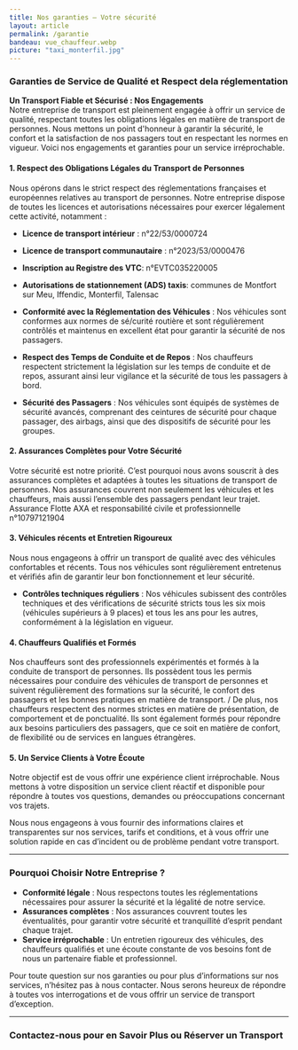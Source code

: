 ```yaml
---
title: Nos garanties – Votre sécurité
layout: article
permalink: /garantie
bandeau: vue_chauffeur.webp
picture: "taxi_monterfil.jpg"
---
```


### **Garanties de Service de Qualité et Respect dela réglementation**

**Un Transport Fiable et Sécurisé : Nos Engagements**  
Notre entreprise de transport est pleinement engagée à offrir un service de qualité, respectant toutes les obligations légales en matière de transport de personnes. Nous mettons un point d'honneur à garantir la sécurité, le confort et la satisfaction de nos passagers tout en respectant les normes en vigueur. Voici nos engagements et garanties pour un service irréprochable.

#### **1. Respect des Obligations Légales du Transport de Personnes**

Nous opérons dans le strict respect des réglementations françaises et européennes relatives au transport de personnes. Notre entreprise dispose de toutes les licences et autorisations nécessaires pour exercer légalement cette activité, notamment :

- **Licence de transport intérieur** : n°22/53/0000724
- **Licence de transport communautaire** : n°2023/53/0000476
- **Inscription au Registre des VTC**: n°EVTC035220005
- **Autorisations de stationnement (ADS) taxis**: communes de Montfort sur Meu, Iffendic, Monterfil, Talensac
  
- **Conformité avec la Réglementation des Véhicules** : Nos véhicules sont conformes aux normes de sé/curité routière et sont régulièrement contrôlés et maintenus en excellent état pour garantir la sécurité de nos passagers.

- **Respect des Temps de Conduite et de Repos** : Nos chauffeurs respectent strictement la législation sur les temps de conduite et de repos, assurant ainsi leur vigilance et la sécurité de tous les passagers à bord.

- **Sécurité des Passagers** : Nos véhicules sont équipés de systèmes de sécurité avancés, comprenant des ceintures de sécurité pour chaque passager, des airbags, ainsi que des dispositifs de sécurité pour les groupes.

#### **2. Assurances Complètes pour Votre Sécurité**

Votre sécurité est notre priorité. C’est pourquoi nous avons souscrit à des assurances complètes et adaptées à toutes les situations de transport de personnes. Nos assurances couvrent non seulement les véhicules et les chauffeurs, mais aussi l’ensemble des passagers pendant leur trajet. Assurance Flotte AXA et responsabilité civile et professionnelle n°10797121904

#### **3. Véhicules récents et Entretien Rigoureux**

Nous nous engageons à offrir un transport de qualité avec des véhicules confortables et récents. Tous nos véhicules sont régulièrement entretenus et vérifiés afin de garantir leur bon fonctionnement et leur sécurité. 

- **Contrôles techniques réguliers** : Nos véhicules subissent des contrôles techniques et des vérifications de sécurité stricts tous les six mois (véhicules supérieurs à 9 places) et tous les ans pour les autres, conformément à la législation en vigueur.
  

#### **4. Chauffeurs Qualifiés et Formés**

Nos chauffeurs sont des professionnels expérimentés et formés à la conduite de transport de personnes. Ils possèdent tous les permis nécessaires pour conduire des véhicules de transport de personnes et suivent régulièrement des formations sur la sécurité, le confort des passagers et les bonnes pratiques en matière de transport.
/
De plus, nos chauffeurs respectent des normes strictes en matière de présentation, de comportement et de ponctualité. Ils sont également formés pour répondre aux besoins particuliers des passagers, que ce soit en matière de confort, de flexibilité ou de services en langues étrangères.

#### **5. Un Service Clients à Votre Écoute**

Notre objectif est de vous offrir une expérience client irréprochable. Nous mettons à votre disposition un service client réactif et disponible pour répondre à toutes vos questions, demandes ou préoccupations concernant vos trajets. 

Nous nous engageons à vous fournir des informations claires et transparentes sur nos services, tarifs et conditions, et à vous offrir une solution rapide en cas d’incident ou de problème pendant votre transport.

---

### **Pourquoi Choisir Notre Entreprise ?**

- **Conformité légale** : Nous respectons toutes les réglementations nécessaires pour assurer la sécurité et la légalité de notre service.
- **Assurances complètes** : Nos assurances couvrent toutes les éventualités, pour garantir votre sécurité et tranquillité d’esprit pendant chaque trajet.
- **Service irréprochable** : Un entretien rigoureux des véhicules, des chauffeurs qualifiés et une écoute constante de vos besoins font de nous un partenaire fiable et professionnel.
  
Pour toute question sur nos garanties ou pour plus d’informations sur nos services, n’hésitez pas à nous contacter. Nous serons heureux de répondre à toutes vos interrogations et de vous offrir un service de transport d’exception.

---

### **Contactez-nous pour en Savoir Plus ou Réserver un Transport**  


